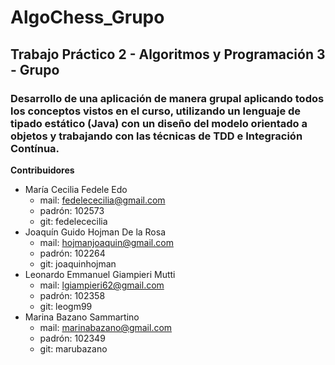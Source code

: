 # AlgoChess_Grupo


## Trabajo Práctico 2 - Algoritmos y Programación 3 - Grupo


### __Desarrollo de una aplicación de manera grupal aplicando todos los conceptos vistos en el curso, utilizando un lenguaje de tipado estático (Java) con un diseño del modelo orientado a objetos y trabajando con las técnicas de TDD e Integración Contínua.__


**Contribuidores**

- María Cecilia Fedele Edo
    - mail: fedelececilia@gmail.com
    - padrón: 102573
    - git: fedelececilia 
- Joaquín Guido Hojman De la Rosa
    - mail: hojmanjoaquin@gmail.com
    - padrón: 102264
    - git: joaquinhojman
- Leonardo Emmanuel Giampieri Mutti
    - mail: lgiampieri62@gmail.com
    - padrón: 102358
    - git: leogm99
- Marina Bazano Sammartino
    - mail: marinabazano@gmail.com
    - padrón: 102349
    - git: marubazano

